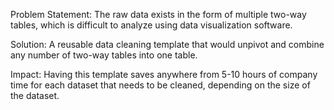 Problem Statement: The raw data exists in the form of multiple two-way tables, which is difficult to analyze using data visualization software.

Solution: A reusable data cleaning template that would unpivot and combine any number of two-way tables into one table.

Impact: Having this template saves anywhere from 5-10 hours of company time for each dataset that needs to be cleaned, depending on the size of the dataset.
